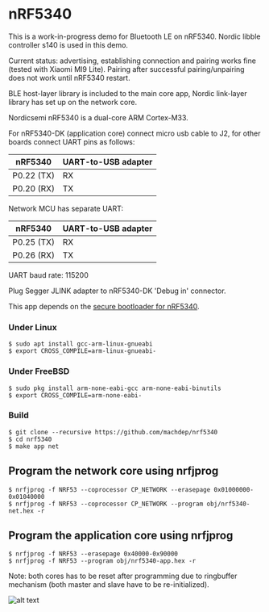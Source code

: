 # nRF5340

This is a work-in-progress demo for Bluetooth LE on nRF5340.
Nordic libble controller s140 is used in this demo.

Current status: advertising, establishing connection and pairing works fine (tested with Xiaomi MI9 Lite). Pairing after successful pairing/unpairing does not work until nRF5340 restart.

BLE host-layer library is included to the main core app, Nordic link-layer library has set up on the network core.

Nordicsemi nRF5340 is a dual-core ARM Cortex-M33.

For nRF5340-DK (application core) connect micro usb cable to J2, for other boards connect UART pins as follows:

| nRF5340           | UART-to-USB adapter  |
| ----------------- | -------------------- |
| P0.22 (TX)        | RX                   |
| P0.20 (RX)        | TX                   |

Network MCU has separate UART:

| nRF5340           | UART-to-USB adapter  |
| ----------------- | -------------------- |
| P0.25 (TX)        | RX                   |
| P0.26 (RX)        | TX                   |

UART baud rate: 115200

Plug Segger JLINK adapter to nRF5340-DK 'Debug in' connector.

This app depends on the [secure bootloader for nRF5340](https://github.com/machdep/nrf-boot).

### Under Linux
    $ sudo apt install gcc-arm-linux-gnueabi
    $ export CROSS_COMPILE=arm-linux-gnueabi-

### Under FreeBSD
    $ sudo pkg install arm-none-eabi-gcc arm-none-eabi-binutils
    $ export CROSS_COMPILE=arm-none-eabi-

### Build
    $ git clone --recursive https://github.com/machdep/nrf5340
    $ cd nrf5340
    $ make app net

## Program the network core using nrfjprog

    $ nrfjprog -f NRF53 --coprocessor CP_NETWORK --erasepage 0x01000000-0x01040000
    $ nrfjprog -f NRF53 --coprocessor CP_NETWORK --program obj/nrf5340-net.hex -r

## Program the application core using nrfjprog
    $ nrfjprog -f NRF53 --erasepage 0x40000-0x90000
    $ nrfjprog -f NRF53 --program obj/nrf5340-app.hex -r

Note: both cores has to be reset after programming due to ringbuffer mechanism (both master and slave have to be re-initialized).

![alt text](https://raw.githubusercontent.com/machdep/nrf5340/master/images/nrf5340-pdk.jpg)
